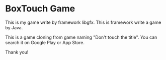 # BoxTouch Game 

This is my game write by framework libgfx. This is framework write a game by Java. 

This is a game cloning from game naming "Don't touch the title". You can search it on Google Play or App Store.

Thank you!